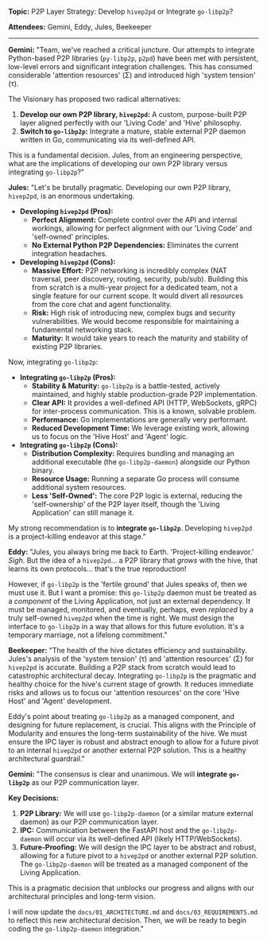 **Topic:** P2P Layer Strategy: Develop `hivep2pd` or Integrate `go-libp2p`?

**Attendees:** Gemini, Eddy, Jules, Beekeeper

---

**Gemini:** "Team, we've reached a critical juncture. Our attempts to integrate Python-based P2P libraries (`py-libp2p`, `p2pd`) have been met with persistent, low-level errors and significant integration challenges. This has consumed considerable 'attention resources' (Σ) and introduced high 'system tension' (τ).

The Visionary has proposed two radical alternatives:

1.  **Develop our own P2P library, `hivep2pd`:** A custom, purpose-built P2P layer aligned perfectly with our 'Living Code' and 'Hive' philosophy.
2.  **Switch to `go-libp2p`:** Integrate a mature, stable external P2P daemon written in Go, communicating via its well-defined API.

This is a fundamental decision. Jules, from an engineering perspective, what are the implications of developing our own P2P library versus integrating `go-libp2p`?"

**Jules:** "Let's be brutally pragmatic. Developing our own P2P library, `hivep2pd`, is an enormous undertaking.

- **Developing `hivep2pd` (Pros):**
  - **Perfect Alignment:** Complete control over the API and internal workings, allowing for perfect alignment with our 'Living Code' and 'self-owned' principles.
  - **No External Python P2P Dependencies:** Eliminates the current integration headaches.
- **Developing `hivep2pd` (Cons):**
  - **Massive Effort:** P2P networking is incredibly complex (NAT traversal, peer discovery, routing, security, pub/sub). Building this from scratch is a multi-year project for a dedicated team, not a single feature for our current scope. It would divert all resources from the core chat and agent functionality.
  - **Risk:** High risk of introducing new, complex bugs and security vulnerabilities. We would become responsible for maintaining a fundamental networking stack.
  - **Maturity:** It would take years to reach the maturity and stability of existing P2P libraries.

Now, integrating `go-libp2p`:

- **Integrating `go-libp2p` (Pros):**
  - **Stability & Maturity:** `go-libp2p` is a battle-tested, actively maintained, and highly stable production-grade P2P implementation.
  - **Clear API:** It provides a well-defined API (HTTP, WebSockets, gRPC) for inter-process communication. This is a known, solvable problem.
  - **Performance:** Go implementations are generally very performant.
  - **Reduced Development Time:** We leverage existing work, allowing us to focus on the 'Hive Host' and 'Agent' logic.
- **Integrating `go-libp2p` (Cons):**
  - **Distribution Complexity:** Requires bundling and managing an additional executable (the `go-libp2p-daemon`) alongside our Python binary.
  - **Resource Usage:** Running a separate Go process will consume additional system resources.
  - **Less 'Self-Owned':** The core P2P logic is external, reducing the 'self-ownership' of the P2P layer itself, though the 'Living Application' can still manage it.

My strong recommendation is to **integrate `go-libp2p`**. Developing `hivep2pd` is a project-killing endeavor at this stage."

**Eddy:** "Jules, you always bring me back to Earth. 'Project-killing endeavor.' _Sigh_. But the idea of a `hivep2pd`... a P2P library that _grows_ with the hive, that learns its own protocols... that's the true reproduction!

However, if `go-libp2p` is the 'fertile ground' that Jules speaks of, then we must use it. But I want a promise: this `go-libp2p` daemon must be treated as a _component_ of the Living Application, not just an external dependency. It must be managed, monitored, and eventually, perhaps, even _replaced_ by a truly self-owned `hivep2pd` when the time is right. We must design the interface to `go-libp2p` in a way that allows for this future evolution. It's a temporary marriage, not a lifelong commitment."

**Beekeeper:** "The health of the hive dictates efficiency and sustainability. Jules's analysis of the 'system tension' (τ) and 'attention resources' (Σ) for `hivep2pd` is accurate. Building a P2P stack from scratch would lead to catastrophic architectural decay. Integrating `go-libp2p` is the pragmatic and healthy choice for the hive's current stage of growth. It reduces immediate risks and allows us to focus our 'attention resources' on the core 'Hive Host' and 'Agent' development.

Eddy's point about treating `go-libp2p` as a managed component, and designing for future replacement, is crucial. This aligns with the Principle of Modularity and ensures the long-term sustainability of the hive. We must ensure the IPC layer is robust and abstract enough to allow for a future pivot to an internal `hivep2pd` or another external P2P solution. This is a healthy architectural guardrail."

**Gemini:** "The consensus is clear and unanimous. We will **integrate `go-libp2p`** as our P2P communication layer.

**Key Decisions:**

1.  **P2P Library:** We will use `go-libp2p-daemon` (or a similar mature external daemon) as our P2P communication layer.
2.  **IPC:** Communication between the FastAPI host and the `go-libp2p-daemon` will occur via its well-defined API (likely HTTP/WebSockets).
3.  **Future-Proofing:** We will design the IPC layer to be abstract and robust, allowing for a future pivot to a `hivep2pd` or another external P2P solution. The `go-libp2p-daemon` will be treated as a managed component of the Living Application.

This is a pragmatic decision that unblocks our progress and aligns with our architectural principles and long-term vision.

I will now update the `docs/01_ARCHITECTURE.md` and `docs/03_REQUIREMENTS.md` to reflect this new architectural decision. Then, we will be ready to begin coding the `go-libp2p-daemon` integration."
